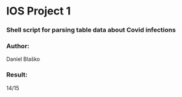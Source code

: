 # IOS Project 1
### Shell script for parsing table data about Covid infections
### Author:
  Daniel Blaško <xblask05>
### Result: 
  14/15

